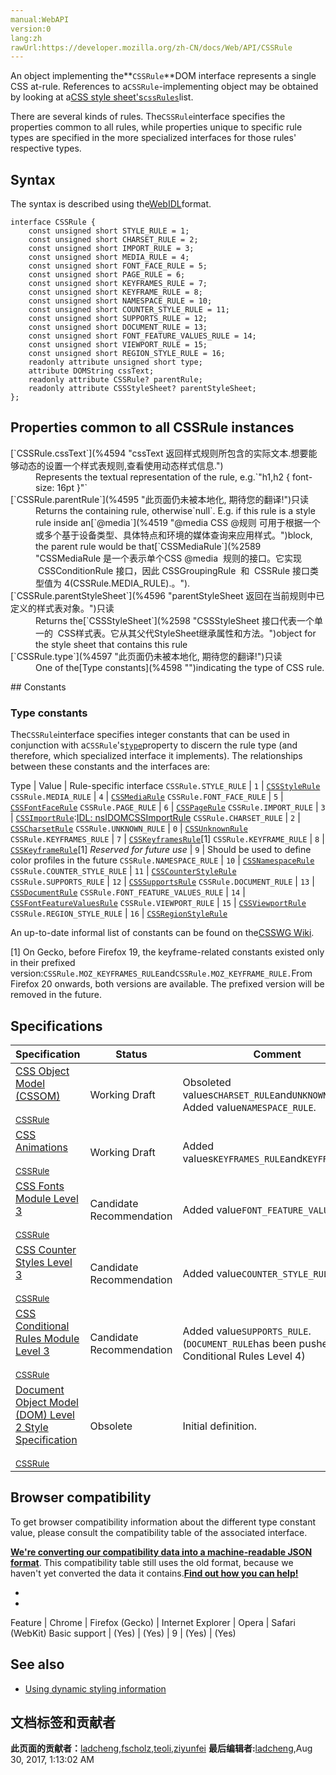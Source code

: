 ```yaml
---
manual:WebAPI
version:0
lang:zh
rawUrl:https://developer.mozilla.org/zh-CN/docs/Web/API/CSSRule
---
```






An object implementing the**`CSSRule`**DOM interface represents a single CSS at-rule. References to a`CSSRule`-implementing object may be obtained by looking at a[CSS style sheet&#39;s](%4593 "")[`cssRules`](%2598 "CSSStyleSheet 接口代表一个单一的  CSS样式表。它从其父代StyleSheet继承属性和方法。")list.



There are several kinds of rules. The`CSSRule`interface specifies the properties common to all rules, while properties unique to specific rule types are specified in the more specialized interfaces for those rules&#39; respective types.


## Syntax<a name="Properties"></a>


The syntax is described using the[WebIDL](%4432 "")format.


```
interface CSSRule {
    const unsigned short STYLE_RULE = 1;
    const unsigned short CHARSET_RULE = 2;
    const unsigned short IMPORT_RULE = 3;
    const unsigned short MEDIA_RULE = 4;
    const unsigned short FONT_FACE_RULE = 5;
    const unsigned short PAGE_RULE = 6;
    const unsigned short KEYFRAMES_RULE = 7;
    const unsigned short KEYFRAME_RULE = 8;
    const unsigned short NAMESPACE_RULE = 10;
    const unsigned short COUNTER_STYLE_RULE = 11;
    const unsigned short SUPPORTS_RULE = 12;
    const unsigned short DOCUMENT_RULE = 13;
    const unsigned short FONT_FEATURE_VALUES_RULE = 14;
    const unsigned short VIEWPORT_RULE = 15;
    const unsigned short REGION_STYLE_RULE = 16;
    readonly attribute unsigned short type;
    attribute DOMString cssText;
    readonly attribute CSSRule? parentRule;
    readonly attribute CSSStyleSheet? parentStyleSheet;
};
```

## Properties common to all CSSRule instances<a name="Properties_common_to_all_CSSRule_instances"></a>
<dl><dt>[`CSSRule.cssText`](%4594 "cssText 返回样式规则所包含的实际文本.想要能够动态的设置一个样式表规则,查看使用动态样式信息.")</dt><dd>Represents the textual representation of the rule, e.g.`"h1,h2 { font-size: 16pt }"`</dd><dt>[`CSSRule.parentRule`](%4595 "此页面仍未被本地化, 期待您的翻译!")只读</dt><dd>Returns the containing rule, otherwise`null`. E.g. if this rule is a style rule inside an[`@media`](%4519 "@media CSS @规则 可用于根据一个或多个基于设备类型、具体特点和环境的媒体查询来应用样式。")block, the parent rule would be that[`CSSMediaRule`](%2589 "CSSMediaRule 是一个表示单个CSS @media  规则的接口。它实现  CSSConditionRule 接口，因此 CSSGroupingRule  和  CSSRule 接口类型值为 4(CSSRule.MEDIA_RULE).。").</dd><dt>[`CSSRule.parentStyleSheet`](%4596 "parentStyleSheet 返回在当前规则中已定义的样式表对象。")只读</dt><dd>Returns the[`CSSStyleSheet`](%2598 "CSSStyleSheet 接口代表一个单一的  CSS样式表。它从其父代StyleSheet继承属性和方法。")object for the style sheet that contains this rule</dd><dt>[`CSSRule.type`](%4597 "此页面仍未被本地化, 期待您的翻译!")只读</dt><dd>One of the[Type constants](%4598 "")indicating the type of CSS rule.</dd></dl>
## Constants<a name="CSSRule"></a>

### Type constants<a name="Type_constants"></a>


The`CSSRule`interface specifies integer constants that can be used in conjunction with a`CSSRule`&#39;s[`type`](%4599 "此页面仍未被本地化, 期待您的翻译!")property to discern the rule type (and therefore, which specialized interface it implements). The relationships between these constants and the interfaces are:

Type | Value | Rule-specific interface 
`CSSRule.STYLE_RULE` | `1` | [`CSSStyleRule`](%2597 "CSSStyleRule represents a single CSS style rule. It implements the CSSRule interface with a type value of 1 (CSSRule.STYLE_RULE).") 
`CSSRule.MEDIA_RULE` | `4` | [`CSSMediaRule`](%2589 "CSSMediaRule 是一个表示单个CSS @media  规则的接口。它实现  CSSConditionRule 接口，因此 CSSGroupingRule  和  CSSRule 接口类型值为 4(CSSRule.MEDIA_RULE).。") 
`CSSRule.FONT_FACE_RULE` | `5` | [`CSSFontFaceRule`](%4600 "此页面仍未被本地化, 期待您的翻译!") 
`CSSRule.PAGE_RULE` | `6` | [`CSSPageRule`](%2592 "此页面仍未被本地化, 期待您的翻译!") 
`CSSRule.IMPORT_RULE` | `3` | [`CSSImportRule`](%4601 "此页面仍未被本地化, 期待您的翻译!"):[IDL: nsIDOMCSSImportRule](%4602 "") 
`CSSRule.CHARSET_RULE` | `2` | [`CSSCharsetRule`](%4603 "此页面仍未被本地化, 期待您的翻译!")<i></i> 
`CSSRule.UNKNOWN_RULE` | `0` | [`CSSUnknownRule`](%4604 "此页面仍未被本地化, 期待您的翻译!")<i></i> 
`CSSRule.KEYFRAMES_RULE` | `7` | [`CSSKeyframesRule`](%2587 "此页面仍未被本地化, 期待您的翻译!")[1]<i></i> 
`CSSRule.KEYFRAME_RULE` | `8` | [`CSSKeyframeRule`](%2586 "此页面仍未被本地化, 期待您的翻译!")[1]<i></i> 
<em>Reserved for future use</em> | `9` | Should be used to define color profiles in the future 
`CSSRule.NAMESPACE_RULE` | `10` | [`CSSNamespaceRule`](%2590 "此页面仍未被本地化, 期待您的翻译!")<i></i> 
`CSSRule.COUNTER_STYLE_RULE` | `11` | [`CSSCounterStyleRule`](%2584 "此页面仍未被本地化, 期待您的翻译!")<i></i> 
`CSSRule.SUPPORTS_RULE` | `12` | [`CSSSupportsRule`](%2599 "该 CSSSupportsRule 接口描述了代表一个 CSS 对象@supports at-rule. 它实现了 CSSConditionRule 接口, 因此 CSSRule指定规则 和CSSGroupingRule 用一个类型值接口 12 (CSSRule.SUPPORTS_RULE).") 
`CSSRule.DOCUMENT_RULE` | `13` | [`CSSDocumentRule`](%4605 "此页面仍未被本地化, 期待您的翻译!")<i></i> 
`CSSRule.FONT_FEATURE_VALUES_RULE` | `14` | [`CSSFontFeatureValuesRule`](%4606 "此页面仍未被本地化, 期待您的翻译!") 
`CSSRule.VIEWPORT_RULE` | `15` | [`CSSViewportRule`](%4607 "此页面仍未被本地化, 期待您的翻译!")<i></i> 
`CSSRule.REGION_STYLE_RULE` | `16` | [`CSSRegionStyleRule`](%4608 "此页面仍未被本地化, 期待您的翻译!")<i></i> 



An up-to-date informal list of constants can be found on the[CSSWG Wiki](%4609 "").



[1] On Gecko, before Firefox 19, the keyframe-related constants existed only in their prefixed version:`CSSRule.MOZ_KEYFRAMES_RULE`and`CSSRule.MOZ_KEYFRAME_RULE.`From Firefox 20 onwards, both versions are available. The prefixed version will be removed in the future.


## Specifications<a name="Specification"></a>
Specification | Status | Comment 
 ---  |  ---  |  ---  | 
[CSS Object Model (CSSOM)<br></br><small>CSSRule</small>](%4610 "") | Working Draft | Obsoleted values`CHARSET_RULE`and`UNKNOWN_RULE`. Added value`NAMESPACE_RULE`. 
[CSS Animations<br></br><small>CSSRule</small>](%4611 "") | Working Draft | Added values`KEYFRAMES_RULE`and`KEYFRAME_RULE`. 
[CSS Fonts Module Level 3<br></br><small>CSSRule</small>](%4612 "") | Candidate Recommendation | Added value`FONT_FEATURE_VALUES_RULE`. 
[CSS Counter Styles Level 3<br></br><small>CSSRule</small>](%4613 "") | Candidate Recommendation | Added value`COUNTER_STYLE_RULE`. 
[CSS Conditional Rules Module Level 3<br></br><small>CSSRule</small>](%4614 "") | Candidate Recommendation | Added value`SUPPORTS_RULE`. (`DOCUMENT_RULE`has been pushed to CSS Conditional Rules Level 4) 
[Document Object Model (DOM) Level 2 Style Specification<br></br><small>CSSRule</small>](%4615 "") | Obsolete | Initial definition. 


## Browser compatibility<a name="Browser_compatibility"></a>


To get browser compatibility information about the different type constant value, please consult the compatibility table of the associated interface.



**[We&#39;re converting our compatibility data into a machine-readable JSON format](%3344 "")**. This compatibility table still uses the old format, because we haven&#39;t yet converted the data it contains.**[Find out how you can help!](%3392 "")**


* 
* 
Feature | Chrome | Firefox (Gecko) | Internet Explorer | Opera | Safari (WebKit) 
Basic support | (Yes) | (Yes) | 9 | (Yes) | (Yes) 





## See also<a name="See_also"></a>

* [Using dynamic styling information](%4616 "")



## 文档标签和贡献者
**此页面的贡献者：**[ladcheng](%4617 ""),[fscholz](%60 ""),[teoli](%160 ""),[ziyunfei](%61 "")
**最后编辑者:**[ladcheng](%4617 ""),<time>Aug 30, 2017, 1:13:02 AM</time>


